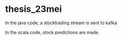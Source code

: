 # thesis_23mei

In the java code, a stocktrading stream is sent to kafka

In the scala code, stock predictions are made.
